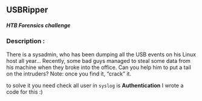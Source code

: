 ## USBRipper
##### HTB Forensics challenge 
### Description :
There is a sysadmin, who has been dumping all the USB events on his Linux host all year… Recently, some bad guys managed to steal some data from his machine when they broke into the office. Can you help him to put a tail on the intruders? Note: once you find it, “crack” it.

to solve it you need check all user in `syslog` is **Authentication** 
I wrote a code for this :)
